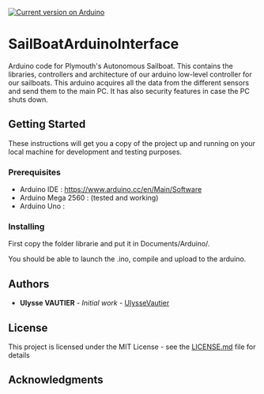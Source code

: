 [![Current version on Arduino](https://img.shields.io/badge/Arduino-v1.8.5-blue.svg)](https://www.arduino.cc/en/Main/Software)

# SailBoatArduinoInterface
Arduino code for Plymouth's Autonomous Sailboat. This contains the libraries, controllers and architecture of our arduino low-level controller for our sailboats. This arduino acquires all the data from the different sensors and send them to the main PC. It has also security features in case the PC shuts down.

## Getting Started

These instructions will get you a copy of the project up and running on your local machine for development and testing purposes.

### Prerequisites

- Arduino IDE : https://www.arduino.cc/en/Main/Software
- Arduino Mega 2560 : (tested and working)
- Arduino Uno : 

### Installing

First copy the folder librarie and put it in Documents/Arduino/.

You should be able to launch the .ino, compile and upload to the arduino.

## Authors

* **Ulysse VAUTIER** - *Initial work* - [UlysseVautier](https://github.com/UlysseVautier)

## License

This project is licensed under the MIT License - see the [LICENSE.md](LICENSE.md) file for details

## Acknowledgments
